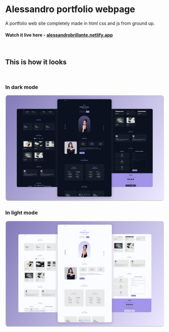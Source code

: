 # Alessandro portfolio webpage

A portfolio web site completely made in html css and js from ground up.

#### Watch it live here - [alessandrobrillante.netlify.app](https://alessandrobrillante.netlify.app/)

<br>

## This is how it looks

<br>

### In dark mode

![In dark mode](./preview/hailee-dark.png)

### In light mode

![In light mode](./preview/hailee-light.png)
